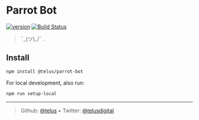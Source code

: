 # Parrot Bot

[![version][npm-image]][npm-url] [![Build Status][circle-image]][circle-url]

> ¯\_(ツ)_/¯ .

## Install

```bash
npm install @telus/parrot-bot
```

For local development, also run:
```bash
npm run setup-local
```

---
> Github: [@telus](https://github.com/telus) &bull; 
> Twitter: [@telusdigital](https://twitter.com/telusdigital)

[circle-url]: https://circleci.com/gh/telus/parrot-bot
[circle-image]: https://img.shields.io/circleci/project/github/telus/parrot-bot/master.svg?style=for-the-badge&logo=circleci

[npm-url]: https://www.npmjs.com/package/@telus/parrot-bot
[npm-image]: https://img.shields.io/npm/v/@telus/parrot-bot.svg?style=for-the-badge&logo=npm

